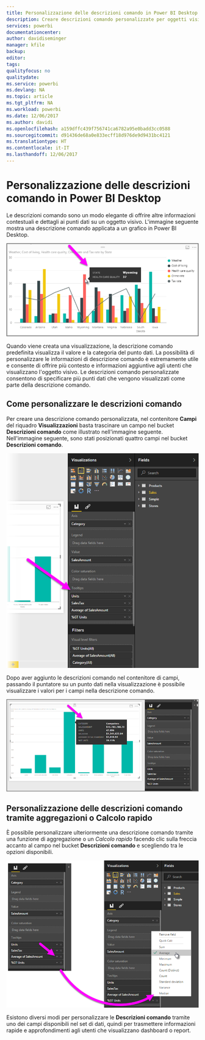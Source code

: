 ```yaml
---
title: Personalizzazione delle descrizioni comando in Power BI Desktop
description: Creare descrizioni comando personalizzate per oggetti visivi mediante trascinamento
services: powerbi
documentationcenter: 
author: davidiseminger
manager: kfile
backup: 
editor: 
tags: 
qualityfocus: no
qualitydate: 
ms.service: powerbi
ms.devlang: NA
ms.topic: article
ms.tgt_pltfrm: NA
ms.workload: powerbi
ms.date: 12/06/2017
ms.author: davidi
ms.openlocfilehash: a159dffc439f756741ca6782a95e0badd3cc0588
ms.sourcegitcommit: d91436de68a0e833ecff18d976de9d9431bc4121
ms.translationtype: HT
ms.contentlocale: it-IT
ms.lasthandoff: 12/06/2017
---
```

# <a name="customizing-tooltips-in-power-bi-desktop"></a>Personalizzazione delle descrizioni comando in Power BI Desktop
Le descrizioni comando sono un modo elegante di offrire altre informazioni contestuali e dettagli ai punti dati su un oggetto visivo. L'immagine seguente mostra una descrizione comando applicata a un grafico in Power BI Desktop.

![](media/desktop-custom-tooltips/custom-tooltips_1.png)

Quando viene creata una visualizzazione, la descrizione comando predefinita visualizza il valore e la categoria del punto dati. La possibilità di personalizzare le informazioni di descrizione comando è estremamente utile e consente di offrire più contesto e informazioni aggiuntive agli utenti che visualizzano l'oggetto visivo. Le descrizioni comando personalizzate consentono di specificare più punti dati che vengono visualizzati come parte della descrizione comando.

## <a name="how-to-customize-tooltips"></a>Come personalizzare le descrizioni comando
Per creare una descrizione comando personalizzata, nel contenitore **Campi** del riquadro **Visualizzazioni** basta trascinare un campo nel bucket **Descrizioni comando** come illustrato nell'immagine seguente. Nell'immagine seguente, sono stati posizionati quattro campi nel bucket **Descrizioni comando**.

![](media/desktop-custom-tooltips/custom-tooltips_2.png)

Dopo aver aggiunto le descrizioni comando nel contenitore di campi, passando il puntatore su un punto dati nella visualizzazione è possibile visualizzare i valori per i campi nella descrizione comando.

![](media/desktop-custom-tooltips/custom-tooltips_3.png)

## <a name="customizing-tooltips-with-aggregation-or-quick-calcs"></a>Personalizzazione delle descrizioni comando tramite aggregazioni o Calcolo rapido
È possibile personalizzare ulteriormente una descrizione comando tramite una funzione di aggregazione o un *Calcolo rapido* facendo clic sulla freccia accanto al campo nel bucket **Descrizioni comando** e scegliendo tra le opzioni disponibili.

![](media/desktop-custom-tooltips/custom-tooltips_4.png)

Esistono diversi modi per personalizzare le **Descrizioni comando** tramite uno dei campi disponibili nel set di dati, quindi per trasmettere informazioni rapide e approfondimenti agli utenti che visualizzano dashboard o report.

